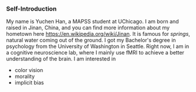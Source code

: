 ### Self-Introduction 
My name is Yuchen Han, a MAPSS student at UChicago. I am born and raised in Jinan, China, and you can find more information about my hometown here <https://en.wikipedia.org/wiki/Jinan>. It is famous for *springs*, natural water coming out of the ground. I got my Bachelor's degree in psychology from the University of Washington in Seattle. Right now, I am in a cognitive neuroscience lab, where I mainly use fMRI to achieve a better understanding of the brain. I am interested in 
* color vision
* morality
* implicit bias